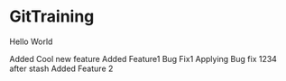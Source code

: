 # GitTraining
Hello World

Added Cool new feature
Added Feature1
Bug Fix1
Applying Bug fix 1234 after stash
Added Feature 2
